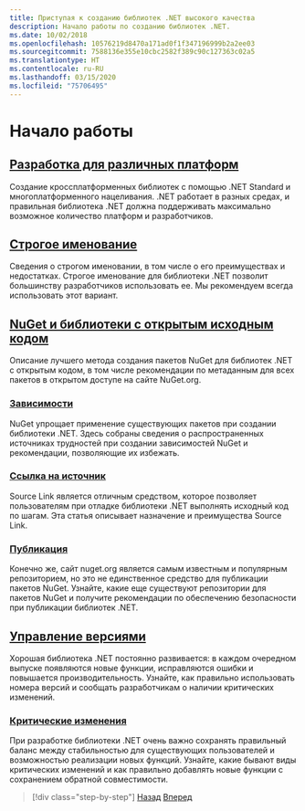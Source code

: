 ```yaml
---
title: Приступая к созданию библиотек .NET высокого качества
description: Начало работы по созданию библиотек .NET.
ms.date: 10/02/2018
ms.openlocfilehash: 10576219d8470a171ad0f1f347196999b2a2ee03
ms.sourcegitcommit: 7588136e355e10cbc2582f389c90c127363c02a5
ms.translationtype: HT
ms.contentlocale: ru-RU
ms.lasthandoff: 03/15/2020
ms.locfileid: "75706495"
---
```

# <a name="get-started"></a>Начало работы

## <a name="cross-platform-targeting"></a>[Разработка для различных платформ](./cross-platform-targeting.md)

Создание кроссплатформенных библиотек с помощью .NET Standard и многоплатформенного нацеливания. .NET работает в разных средах, и правильная библиотека .NET должна поддерживать максимально возможное количество платформ и разработчиков.

## <a name="strong-naming"></a>[Строгое именование](./strong-naming.md)

Сведения о строгом именовании, в том числе о его преимуществах и недостатках. Строгое именование для библиотеки .NET позволит большинству разработчиков использовать ее. Мы рекомендуем всегда использовать этот вариант.

## <a name="nuget-and-open-source-libraries"></a>[NuGet и библиотеки с открытым исходным кодом](./nuget.md)

Описание лучшего метода создания пакетов NuGet для библиотек .NET с открытым кодом, в том числе рекомендации по метаданным для всех пакетов в открытом доступе на сайте NuGet.org.

### <a name="dependencies"></a>[Зависимости](./dependencies.md)

NuGet упрощает применение существующих пакетов при создании библиотеки .NET. Здесь собраны сведения о распространенных источниках трудностей при создании зависимостей NuGet и рекомендации, позволяющие их избежать.

### <a name="source-link"></a>[Ссылка на источник](./sourcelink.md)

Source Link является отличным средством, которое позволяет пользователям при отладке библиотеки .NET выполнять исходный код по шагам. Эта статья описывает назначение и преимущества Source Link.

### <a name="publishing"></a>[Публикация](./publish-nuget-package.md)

Конечно же, сайт nuget.org является самым известным и популярным репозиторием, но это не единственное средство для публикации пакетов NuGet. Узнайте, какие еще существуют репозитории для пакетов NuGet и получите рекомендации по обеспечению безопасности при публикации библиотек .NET.

## <a name="versioning"></a>[Управление версиями](./versioning.md)

Хорошая библиотека .NET постоянно развивается: в каждом очередном выпуске появляются новые функции, исправляются ошибки и повышается производительность. Узнайте, как правильно использовать номера версий и сообщать разработчикам о наличии критических изменений.

### <a name="breaking-changes"></a>[Критические изменения](./breaking-changes.md)

При разработке библиотеки .NET очень важно сохранять правильный баланс между стабильностью для существующих пользователей и возможностью реализации новых функций. Узнайте, какие бывают виды критических изменений и как правильно добавлять новые функции с сохранением обратной совместимости.

>[!div class="step-by-step"]
>[Назад](index.md)
>[Вперед](cross-platform-targeting.md)
